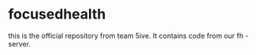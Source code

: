 focusedhealth
=============
 this is the official repository from team 5ive. It contains code from our fh - server.
